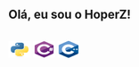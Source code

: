 ## Olá, eu sou o HoperZ!

<div style="display: inline_block"><br>
  <img align="center" alt="Python" height="30" width="40" src="https://raw.githubusercontent.com/devicons/devicon/master/icons/python/python-original.svg">
  <img align="center" alt="CSharp" height="30" width="40" src="https://raw.githubusercontent.com/devicons/devicon/master/icons/csharp/csharp-original.svg">
  <img align="center" alt="CSharp" height="30" width="40" src="https://raw.githubusercontent.com/devicons/devicon/refs/heads/master/icons/cplusplus/cplusplus-original.svg">
</div>
